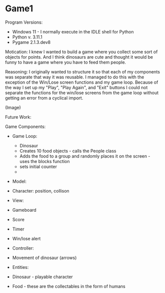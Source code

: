 # Game1

Program Versions:
* Windows 11 - I normally execute in the IDLE shell for Python
* Python v. 3.11.1
* Pygame 2.1.3.dev8

Motication: I knew I wanted to build a game where you collect some sort of objects for points. And I think dinosaurs are cute and thought it would be funny to have a game where you have to feed them people. 

Reasoning: I originally wanted to structure it so that each of my components was separate that way it was reusable. I managed to do this with the exception of the Win/Lose screen functions and my game loop. Because of the way I set up my "Play", "Play Again", and "Exit" buttons I could not separate the functions for the win/lose screens from the game loop without getting an error from a cyclical import. 

(Image)

Future Work: 

Game Components:
* Game Loop:
  * Dinosaur
  * Creates 10 food objects - calls the People class
  * Adds the food to a group and randomly places it on the screen - uses the blocks function
  * sets initial counter
  * 
  
 

* Model:
 * Character: position, collison


* View:
 * Gameboard
 * Score
 * Timer
 * Win/lose alert

* Controller:
 * Movement of dinosaur (arrows)
 
* Entities:
 * Dinosaur - playable character
 * Food - these are the collectables in the form of humans
